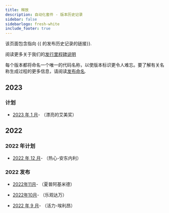 ```yaml
---
title: 释放
description: 自动化套件 - 版本历史记录
sidebar: false
sidebarlogo: fresh-white
include_footer: true
---
```

该页面包含指向 {{ 的发布历史记录的链接<product-name>}}.

阅读更多关于我们的[发行里程碑说明](/zh-Hans/releases/milestones)

每个版本都将命名一个唯一的代码名称，以使版本标识更令人难忘。要了解有关名称生成过程的更多信息，请阅读[发布命名](/zh-Hans/releases/naming).

## 2023

### 计划

- [2023 年 1 月](/zh-Hans/releases/january-2023)- （漂亮的艾美奖）

## 2022

### 2022 年计划

- [2022 年 12 月](/zh-Hans/releases/december-2022)- （热心-安东内利）

### 2022 发布

- [2022年11月](/zh-Hans/releases/november-2022)- （夏普阿基米德）

- [2022年10月](/zh-Hans/releases/october-2022)- （乐观达万）

- [2022 年 9 月](/zh-Hans/releases/september-2022)- （活力-埃利昂）
